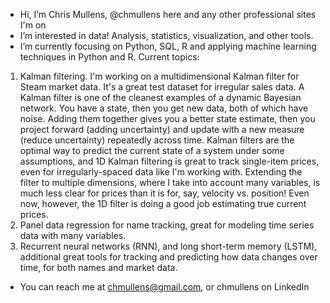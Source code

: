 - Hi, I’m Chris Mullens, @chmullens here and any other professional sites I'm on
- I’m interested in data! Analysis, statistics, visualization, and other tools.
- I’m currently focusing on Python, SQL, R and applying machine learning techniques in Python and R. 
Current topics: 
1. Kalman filtering. I'm working on a multidimensional Kalman filter for Steam market data. It's a great test dataset for irregular sales data. A Kalman filter is one of the cleanest examples of a dynamic Bayesian network. You have a state, then you get new data, both of which have noise. Adding them together gives you a better state estimate, then you project forward (adding uncertainty) and update with a new measure (reduce uncertainty) repeatedly across time. Kalman filters are the optimal way to  predict the current state of a system under some assumptions, and 1D Kalman filtering is great to track single-item prices, even for irregularly-spaced data like I'm working with. Extending the filter to multiple dimensions, where I take into account many variables, is much less clear for prices than it is for, say, velocity vs. position! Even now, however, the 1D filter is doing a good job estimating true current prices.
2. Panel data regression for name tracking, great for modeling time series data with many variables. 
3. Recurrent neural networks (RNN), and long short-term memory (LSTM), additional great tools for tracking and predicting how data changes over time, for both names and market data.
  
- You can reach me at chmullens@gmail.com, or chmullens on LinkedIn

<!---
chmullens/chmullens is a ✨ special ✨ repository because its `README.md` (this file) appears on your GitHub profile.
You can click the Preview link to take a look at your changes.
--->
